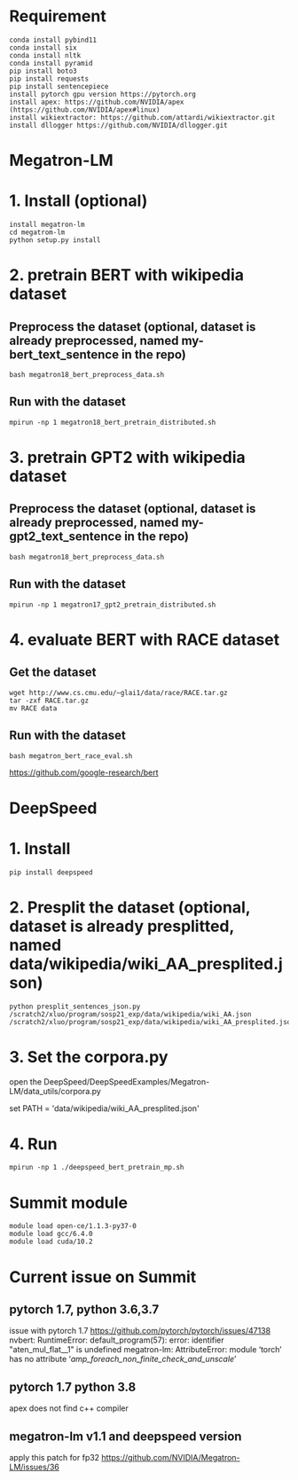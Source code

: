 # Requirement
```
conda install pybind11
conda install six
conda install nltk
conda install pyramid
pip install boto3
pip install requests
pip install sentencepiece
install pytorch gpu version https://pytorch.org
install apex: https://github.com/NVIDIA/apex (https://github.com/NVIDIA/apex#linux)
install wikiextractor: https://github.com/attardi/wikiextractor.git
install dllogger https://github.com/NVIDIA/dllogger.git

```

# Megatron-LM
# 1. Install (optional)
```
install megatron-lm
cd megatrom-lm
python setup.py install
```

# 2. pretrain BERT with wikipedia dataset
## Preprocess the dataset (optional, dataset is already preprocessed, named my-bert_text_sentence in the repo)
```
bash megatron18_bert_preprocess_data.sh
```
## Run with the dataset
```
mpirun -np 1 megatron18_bert_pretrain_distributed.sh
```

# 3. pretrain GPT2 with wikipedia dataset
## Preprocess the dataset (optional, dataset is already preprocessed, named my-gpt2_text_sentence in the repo)
```
bash megatron18_bert_preprocess_data.sh
```
## Run with the dataset
```
mpirun -np 1 megatron17_gpt2_pretrain_distributed.sh
```

# 4. evaluate BERT with RACE dataset
## Get the dataset
```
wget http://www.cs.cmu.edu/~glai1/data/race/RACE.tar.gz
tar -zxf RACE.tar.gz
mv RACE data
```
## Run with the dataset
```
bash megatron_bert_race_eval.sh
```

https://github.com/google-research/bert

# DeepSpeed

# 1. Install
```
pip install deepspeed
```

# 2. Presplit the dataset (optional, dataset is already presplitted, named data/wikipedia/wiki_AA_presplited.json)
```
python presplit_sentences_json.py /scratch2/xluo/program/sosp21_exp/data/wikipedia/wiki_AA.json /scratch2/xluo/program/sosp21_exp/data/wikipedia/wiki_AA_presplited.json
```

# 3. Set the corpora.py
open the DeepSpeed/DeepSpeedExamples/Megatron-LM/data_utils/corpora.py

set PATH = 'data/wikipedia/wiki_AA_presplited.json' 

# 4. Run
```
mpirun -np 1 ./deepspeed_bert_pretrain_mp.sh 
``` 


# Summit module
```
module load open-ce/1.1.3-py37-0
module load gcc/6.4.0 
module load cuda/10.2
```

# Current issue on Summit
## pytorch 1.7, python 3.6,3.7
issue with pytorch 1.7
https://github.com/pytorch/pytorch/issues/47138
nvbert:
RuntimeError: default_program(57): error: identifier "aten_mul_flat__1" is undefined
megatron-lm:
AttributeError: module ‘torch’ has no attribute ‘_amp_foreach_non_finite_check_and_unscale_’

## pytorch 1.7 python 3.8
apex does not find c++ compiler

## megatron-lm v1.1 and deepspeed version
apply this patch for fp32
https://github.com/NVIDIA/Megatron-LM/issues/36
